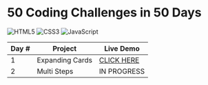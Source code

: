 # 50 Coding Challenges in 50 Days

![HTML5](https://img.shields.io/badge/HTML5-E34F26?style=for-the-badge&logo=html5&logoColor=white) ![CSS3](https://img.shields.io/badge/CSS3-1572B6?style=for-the-badge&logo=css3&logoColor=white) ![JavaScript](https://img.shields.io/badge/JavaScript-F7DF1E?style=for-the-badge&logo=javascript&logoColor=black)

| Day # | Project | Live Demo |
|-----------------|-----------------|-----------------|
| 1 | Expanding Cards | [CLICK HERE](https://rainbow-gumdrop-542c61.netlify.app/) |
| 2 | Multi Steps | IN PROGRESS |

